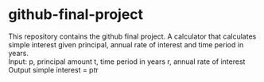 # github-final-project
This repository contains the github final project. A calculator that calculates simple interest given principal, annual rate of interest and time period in years.<br>
Input:
   p, principal amount
   t, time period in years
   r, annual rate of interest
Output
   simple interest = p*t*r

